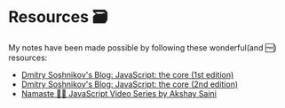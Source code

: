 # Resources 🗃️

My notes have been made possible by following these wonderful(and 🆓) resources:

- [Dmitry Soshnikov's Blog: JavaScript: the core (1st edition)](http://dmitrysoshnikov.com/ecmascript/javascript-the-core/)
- [Dmitry Soshnikov's Blog: JavaScript: the core (2nd edition)](http://dmitrysoshnikov.com/ecmascript/javascript-the-core-2nd-edition/)
- [Namaste 🙏🏻 JavaScript Video Series by Akshay Saini](https://youtube.com/playlist?list=PLlasXeu85E9cQ32gLCvAvr9vNaUccPVNP)
